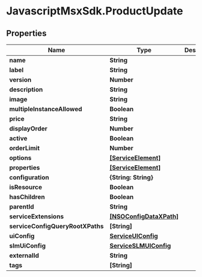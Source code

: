 # JavascriptMsxSdk.ProductUpdate

## Properties

Name | Type | Description | Notes
------------ | ------------- | ------------- | -------------
**name** | **String** |  | 
**label** | **String** |  | 
**version** | **Number** |  | 
**description** | **String** |  | 
**image** | **String** |  | 
**multipleInstanceAllowed** | **Boolean** |  | [optional] 
**price** | **String** |  | [optional] 
**displayOrder** | **Number** |  | [optional] 
**active** | **Boolean** |  | [optional] 
**orderLimit** | **Number** |  | [optional] 
**options** | [**[ServiceElement]**](ServiceElement.md) |  | [optional] 
**properties** | [**[ServiceElement]**](ServiceElement.md) |  | [optional] 
**configuration** | **{String: String}** |  | [optional] 
**isResource** | **Boolean** |  | [optional] 
**hasChildren** | **Boolean** |  | [optional] 
**parentId** | **String** |  | [optional] 
**serviceExtensions** | [**[NSOConfigDataXPath]**](NSOConfigDataXPath.md) |  | [optional] 
**serviceConfigQueryRootXPaths** | **[String]** |  | [optional] 
**uiConfig** | [**ServiceUIConfig**](ServiceUIConfig.md) |  | [optional] 
**slmUiConfig** | [**ServiceSLMUIConfig**](ServiceSLMUIConfig.md) |  | [optional] 
**externalId** | **String** |  | [optional] 
**tags** | **[String]** |  | [optional] 


